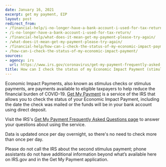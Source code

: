 ```yaml
---
date: January 16, 2021
excerpt: get my payment, EIP
layout: post
redirect_from:
- /financial-help/i-no-longer-have-a-bank-account-i-used-for-tax-return/
- /i-no-longer-have-a-bank-account-i-used-for-tax-return/
- /financial-help/what-does-it-mean-get-my-payment-please-try-again/
- /what-does-it-mean-get-my-payment-please-try-again/
- /financial-help/how-can-i-check-the-status-of-my-economic-impact-payment/
- /how-can-i-check-the-status-of-my-economic-impact-payment/
sources:
- agency: irs
  url: https://www.irs.gov/coronavirus/get-my-payment-frequently-asked-questions
title: How can I check the status of my Economic Impact Payment (stimulus check)?
---
```


Economic Impact Payments, also known as stimulus checks or stimulus payments, are payments available to eligible taxpayers to help reduce the financial burden of COVID-19. [Get My Payment](https://www.irs.gov/coronavirus/get-my-payment) is a service of the IRS that allows you to check the status of your Economic Impact Payment, including the date the check was mailed or the funds will be in your bank account using direct deposit. 

Visit the IRS's [Get My Payment Frequently Asked Questions page](https://www.irs.gov/coronavirus/get-my-payment-frequently-asked-questions) to answer your questions about using the service.

Data is updated once per day overnight, so there's no need to check more than once per day.

Please do not call the IRS about the second stimulus payment; phone assistants do not have additional information beyond what’s available here on IRS.gov and in the Get My Payment application.
